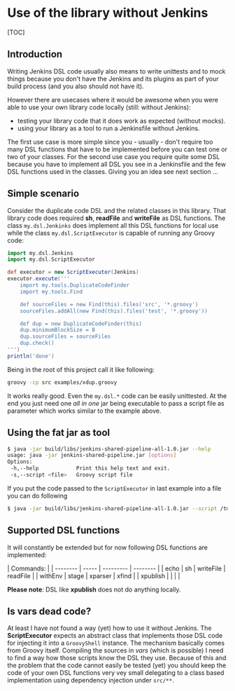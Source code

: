 # Use of the library without Jenkins

[TOC]

## Introduction

Writing Jenkins DSL code usually also means to write unittests and
to mock things because you don't have the Jenkins and its
plugins as part of your build process (and you also should not have it).

However there are usecases where it would be awesome when you were
able to use your own library code locally (still: without Jenkins):

 - testing your library code that it does work as expected (without mocks).
 - using your library as a tool to run a Jenkinsfile without Jenkins.

The first use case is more simple since you - usually - don't require too
many DSL functions that have to be implemented before you can test one or
two of your classes. For the second use case you require quite some DSL
because you have to implement all DSL you see in a Jenkinsfile and the
few DSL functions used in the classes. Giving you an idea see next section ...

## Simple scenario

Consider the duplicate code DSL and the related classes in this library.
That library code does required **sh**, **readFile** and **writeFile** as DSL functions.
The class `my.dsl.Jenkinks` does implement all this DSL functions for local use
while the class `my.dsl.ScriptExecutor` is capable of running any Groovy code:

```groovy
import my.dsl.Jenkins
import my.dsl.ScriptExecutor

def executor = new ScriptExecutor(Jenkins)
executor.execute('''
    import my.tools.DuplicateCodeFinder
    import my.tools.Find

    def sourceFiles = new Find(this).files('src', '*.groovy')
    sourceFiles.addAll(new Find(this).files('test', '*.groovy'))

    def dup = new DuplicateCodeFinder(this)
    dup.minimumBlockSize = 8
    dup.sourceFiles = sourceFiles
    dup.check()
''')
println('done')
```

Being in the root of this project call it like following:

```bash
groovy -cp src examples/xdup.groovy
```

It works really good. Even the `my.dsl.*` code can be easily unittested.
At the end you just need one *all in one* jar being executable to
pass a script file as parameter which works similar to the example above.

## Using the fat jar as tool

```bash
$ java -jar build/libs/jenkins-shared-pipeline-all-1.0.jar --help
usage: java -jar jenkins-shared-pipeline.jar [options]
Options:
 -h,--help            Print this help text and exit.
 -s,--script <file>   Groovy script file
```

If you put the code passed to the `ScriptExecutor` in last example into a file
you can do following

```bash
$ java -jar build/libs/jenkins-shared-pipeline-all-1.0.jar --script /tmp/xdup.groovy
```

## Supported DSL functions

It will constantly be extended but for now
following DSL functions are implemented:

| Commands:                               |
| -------- | ----- | --------- | -------- |
| echo     | sh    | writeFile | readFile |
| withEnv  | stage | xparser   | xfind    |
| xpublish |       |           |          |

**Please note**: DSL like **xpublish** does not do anything locally.


## Is vars dead code?

At least I have not found a way (yet) how to use it without Jenkins.
The **ScriptExecutor** expects an abstract class that implements those DSL
code for injecting it into a `GroovyShell` instance. The mechanism basically
comes from Groovy itself. Compiling the sources in *vars* (which is possible)
I need to find a way how those scripts know the DSL they use. Because of this
and the problem that the code cannot easily be tested (yet) you should keep the
code of your own DSL functions very vey small delegating to a class based
implementation using dependency injection under `src/**`.




